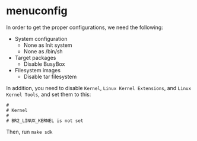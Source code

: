 # menuconfig

In order to get the proper configurations, we need the following:

- System configuration
    - None as Init system
    - None as /bin/sh
- Target packages
    - Disable BusyBox
- Filesystem images
    - Disable tar filesystem 

In addition, you need to disable `Kernel`, `Linux Kernel Extensions`, and `Linux Kernel Tools`, and set them to this:

```text
#
# Kernel
#
# BR2_LINUX_KERNEL is not set
```

Then, run `make sdk`
